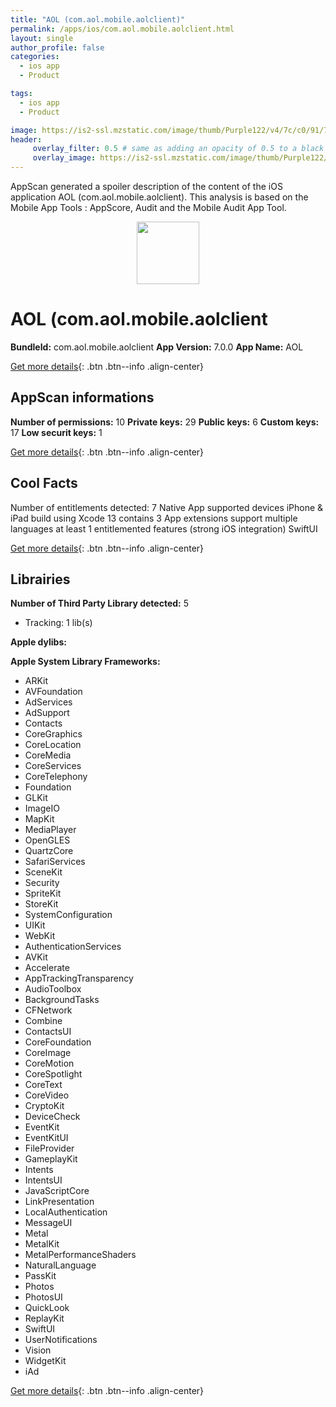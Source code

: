 ```yaml
---
title: "AOL (com.aol.mobile.aolclient)"
permalink: /apps/ios/com.aol.mobile.aolclient.html
layout: single
author_profile: false
categories: 
  - ios app 
  - Product 

tags: 
  - ios app 
  - Product 

image: https://is2-ssl.mzstatic.com/image/thumb/Purple122/v4/7c/c0/91/7cc09139-83ef-ac80-d9c1-36f3b32ba2f6/AolAppRelease-0-1x_U007emarketing-0-7-0-85-220.png/512x512bb.jpg
header: 
     overlay_filter: 0.5 # same as adding an opacity of 0.5 to a black background
     overlay_image: https://is2-ssl.mzstatic.com/image/thumb/Purple122/v4/7c/c0/91/7cc09139-83ef-ac80-d9c1-36f3b32ba2f6/AolAppRelease-0-1x_U007emarketing-0-7-0-85-220.png/512x512bb.jpg
---
```

AppScan generated a spoiler description of the content of the iOS application AOL (com.aol.mobile.aolclient). This analysis is based on the Mobile App Tools : AppScore, Audit and the Mobile Audit App Tool.

  
  
<div style="text-align: center;"><img src="https://is2-ssl.mzstatic.com/image/thumb/Purple122/v4/7c/c0/91/7cc09139-83ef-ac80-d9c1-36f3b32ba2f6/AolAppRelease-0-1x_U007emarketing-0-7-0-85-220.png/512x512bb.jpg" width="100" height="100"></div>  
  
# AOL (com.aol.mobile.aolclient

**BundleId:** com.aol.mobile.aolclient
**App Version:** 7.0.0
**App Name:** AOL


[Get more details](/pricing.html){: .btn .btn--info .align-center}  
  
## AppScan informations 

**Number of permissions:** 10
**Private keys:** 29
**Public keys:** 6
**Custom keys:** 17
**Low securit keys:** 1
  
[Get more details](/pricing.html){: .btn .btn--info .align-center}

## Cool Facts

Number of entitlements detected: 7
Native App
supported devices iPhone & iPad
build using Xcode 13
contains 3 App extensions
support multiple languages
at least 1 entitlemented features (strong iOS integration)
SwiftUI
  
[Get more details](/pricing.html){: .btn .btn--info .align-center}

## Librairies 
**Number of Third Party Library detected:** 5
- Tracking: 1 lib(s)

**Apple dylibs:**


**Apple System Library Frameworks:**
- ARKit
- AVFoundation
- AdServices
- AdSupport
- Contacts
- CoreGraphics
- CoreLocation
- CoreMedia
- CoreServices
- CoreTelephony
- Foundation
- GLKit
- ImageIO
- MapKit
- MediaPlayer
- OpenGLES
- QuartzCore
- SafariServices
- SceneKit
- Security
- SpriteKit
- StoreKit
- SystemConfiguration
- UIKit
- WebKit
- AuthenticationServices
- AVKit
- Accelerate
- AppTrackingTransparency
- AudioToolbox
- BackgroundTasks
- CFNetwork
- Combine
- ContactsUI
- CoreFoundation
- CoreImage
- CoreMotion
- CoreSpotlight
- CoreText
- CoreVideo
- CryptoKit
- DeviceCheck
- EventKit
- EventKitUI
- FileProvider
- GameplayKit
- Intents
- IntentsUI
- JavaScriptCore
- LinkPresentation
- LocalAuthentication
- MessageUI
- Metal
- MetalKit
- MetalPerformanceShaders
- NaturalLanguage
- PassKit
- Photos
- PhotosUI
- QuickLook
- ReplayKit
- SwiftUI
- UserNotifications
- Vision
- WidgetKit
- iAd


  
[Get more details](/pricing.html){: .btn .btn--info .align-center}

